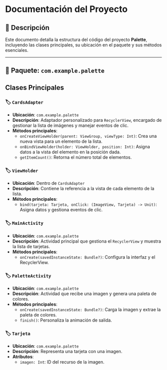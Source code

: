 
# Documentación del Proyecto

## 📌 Descripción
Este documento detalla la estructura del código del proyecto **Palette**, incluyendo las clases principales, su ubicación en el paquete y sus métodos esenciales.

---

## 📂 Paquete: `com.example.palette`

## Clases Principales

### 🏷️ `CardsAdapter`
- **Ubicación**: `com.example.palette`
- **Descripción**: Adaptador personalizado para `RecyclerView`, encargado de gestionar la lista de imágenes y manejar eventos de clic.
- **Métodos principales**:
  - `onCreateViewHolder(parent: ViewGroup, viewType: Int)`: Crea una nueva vista para un elemento de la lista.
  - `onBindViewHolder(holder: ViewHolder, position: Int)`: Asigna datos a la vista del elemento en la posición dada.
  - `getItemCount()`: Retorna el número total de elementos.

### 🏷️ `ViewHolder`
- **Ubicación**: Dentro de `CardsAdapter`
- **Descripción**: Contiene la referencia a la vista de cada elemento de la lista.
- **Métodos principales**:
  - `bind(tarjeta: Tarjeta, onClick: (ImageView, Tarjeta) -> Unit)`: Asigna datos y gestiona eventos de clic.

### 🏷️ `MainActivity`
- **Ubicación**: `com.example.palette`
- **Descripción**: Actividad principal que gestiona el `RecyclerView` y muestra la lista de tarjetas.
- **Métodos principales**:
  - `onCreate(savedInstanceState: Bundle?)`: Configura la interfaz y el RecyclerView.

### 🏷️ `PaletteActivity`
- **Ubicación**: `com.example.palette`
- **Descripción**: Actividad que recibe una imagen y genera una paleta de colores.
- **Métodos principales**:
  - `onCreate(savedInstanceState: Bundle?)`: Carga la imagen y extrae la paleta de colores.
  - `finish()`: Personaliza la animación de salida.

### 🏷️ `Tarjeta`
- **Ubicación**: `com.example.palette`
- **Descripción**: Representa una tarjeta con una imagen.
- **Atributos**:
  - `imagen: Int`: ID del recurso de la imagen.
